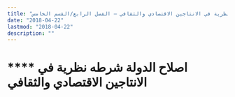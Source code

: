 ```yaml
---
title: "اصلاح الدولة، شرطه نظرية في الانتاجين الاقتصادي والثقافي – الفصل الرابع/القسم الخامس"
date: "2018-04-22"
lastmod: "2018-04-22"
description: ""
---
```

# **** **اصلاح الدولة** شرطه نظرية في الانتاجين الاقتصادي والثقافي

###